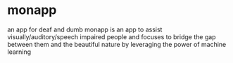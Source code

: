# monapp
an app for deaf and dumb
monapp is an app to assist visually/auditory/speech impaired people and focuses to bridge the gap between them and the beautiful nature by leveraging the power of machine learning
